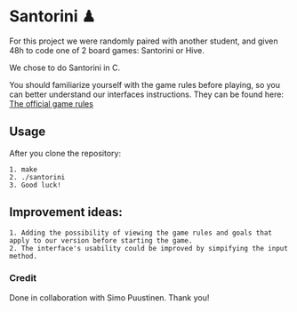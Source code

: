 # Santorini ♟

For this project we were randomly paired with another student, and given 48h to code one of 2 board games: Santorini or Hive.

We chose to do Santorini in C.

You should familiarize yourself with the game rules before playing, so you can better understand our interfaces instructions.
They can be found here: [The official game rules](https://cdn.1j1ju.com/medias/fc/ec/5d-santorini-rulebook.pdf)


## Usage

After you clone the repository:

    1. make
    2. ./santorini
    3. Good luck!

## Improvement ideas:

    1. Adding the possibility of viewing the game rules and goals that apply to our version before starting the game.
    2. The interface's usability could be improved by simpifying the input method.
    
### Credit

Done in collaboration with Simo Puustinen. Thank you!
